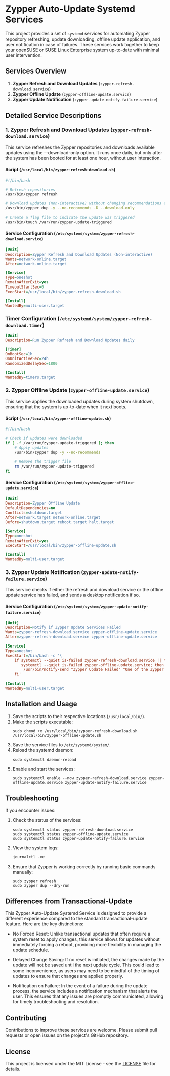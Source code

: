 # Zypper Auto-Update Systemd Services

This project provides a set of `systemd` services for automating Zypper repository refreshing, update downloading, offline update application, and user notification in case of failures. These services work together to keep your openSUSE or SUSE Linux Enterprise system up-to-date with minimal user intervention.

## Services Overview

1. **Zypper Refresh and Download Updates** (`zypper-refresh-download.service`)
2. **Zypper Offline Update** (`zypper-offline-update.service`)
3. **Zypper Update Notification** (`zypper-update-notify-failure.service`)

## Detailed Service Descriptions

### 1. Zypper Refresh and Download Updates (`zypper-refresh-download.service`)

This service refreshes the Zypper repositories and downloads available updates using the --download-only option. It runs once daily, but only after the system has been booted for at least one hour, without user interaction.

#### Script (`/usr/local/bin/zypper-refresh-download.sh`)

```bash
#!/bin/bash

# Refresh repositories
/usr/bin/zypper refresh

# Download updates (non-interactive) without changing recommendations and other specified options
/usr/bin/zypper dup -y --no-recommends -D --download-only

# Create a flag file to indicate the update was triggered
/usr/bin/touch /var/run/zypper-update-triggered
```

#### Service Configuration (`/etc/systemd/system/zypper-refresh-download.service`)

```ini
[Unit]
Description=Zypper Refresh and Download Updates (Non-interactive)
Wants=network-online.target
After=network-online.target

[Service]
Type=oneshot
RemainAfterExit=yes
TimeoutStartSec=0
ExecStart=/usr/local/bin/zypper-refresh-download.sh

[Install]
WantedBy=multi-user.target
```

### Timer Configuration (`/etc/systemd/system/zypper-refresh-download.timer`)

```ini
[Unit]
Description=Run Zypper Refresh and Download Updates daily

[Timer]
OnBootSec=1h
OnUnitActiveSec=24h
RandomizedDelaySec=1800

[Install]
WantedBy=timers.target
```

### 2. Zypper Offline Update (`zypper-offline-update.service`)

This service applies the downloaded updates during system shutdown, ensuring that the system is up-to-date when it next boots.

#### Script (`/usr/local/bin/zypper-offline-update.sh`)

```bash
#!/bin/bash

# Check if updates were downloaded
if [ -f /var/run/zypper-update-triggered ]; then
    # Apply updates
    /usr/bin/zypper dup -y --no-recommends

    # Remove the trigger file
    rm /var/run/zypper-update-triggered
fi
```

#### Service Configuration (`/etc/systemd/system/zypper-offline-update.service`)

```ini
[Unit]
Description=Zypper Offline Update
DefaultDependencies=no
Conflicts=shutdown.target
After=network.target network-online.target
Before=shutdown.target reboot.target halt.target

[Service]
Type=oneshot
RemainAfterExit=yes
ExecStart=/usr/local/bin/zypper-offline-update.sh

[Install]
WantedBy=multi-user.target
```

### 3. Zypper Update Notification (`zypper-update-notify-failure.service`)

This service checks if either the refresh and download service or the offline update service has failed, and sends a desktop notification if so.

#### Service Configuration (`/etc/systemd/system/zypper-update-notify-failure.service`)

```ini
[Unit]
Description=Notify if Zypper Update Services Failed
Wants=zypper-refresh-download.service zypper-offline-update.service
After=zypper-refresh-download.service zypper-offline-update.service

[Service]
Type=oneshot
ExecStart=/bin/bash -c '\
    if systemctl --quiet is-failed zypper-refresh-download.service || \
       systemctl --quiet is-failed zypper-offline-update.service; then \
        /usr/bin/notify-send "Zypper Update Failed" "One of the Zypper services has failed. Please check the logs."; \
    fi'

[Install]
WantedBy=multi-user.target
```

## Installation and Usage

1. Save the scripts to their respective locations (`/usr/local/bin/`).
2. Make the scripts executable:
   ```
   sudo chmod +x /usr/local/bin/zypper-refresh-download.sh /usr/local/bin/zypper-offline-update.sh
   ```
3. Save the service files to `/etc/systemd/system/`.
4. Reload the systemd daemon:
   ```
   sudo systemctl daemon-reload
   ```
5. Enable and start the services:
   ```
   sudo systemctl enable --now zypper-refresh-download.service zypper-offline-update.service zypper-update-notify-failure.service
   ```

## Troubleshooting

If you encounter issues:

1. Check the status of the services:
   ```
   sudo systemctl status zypper-refresh-download.service
   sudo systemctl status zypper-offline-update.service
   sudo systemctl status zypper-update-notify-failure.service
   ```
2. View the system logs:
   ```
   journalctl -xe
   ```
3. Ensure that Zypper is working correctly by running basic commands manually:
   ```
   sudo zypper refresh
   sudo zypper dup --dry-run
   ```
## Differences from Transactional-Update

This Zypper Auto-Update Systemd Service is designed to provide a different experience compared to the standard transactional-update feature. Here are the key distinctions:

* No Forced Reset: Unlike transactional updates that often require a system reset to apply changes, this service allows for updates without immediately forcing a reboot, providing more flexibility in managing the update schedule.

* Delayed Change Saving: If no reset is initiated, the changes made by the update will not be saved until the next update cycle. This could lead to some inconvenience, as users may need to be mindful of the timing of updates to ensure that changes are applied properly.

* Notification on Failure: In the event of a failure during the update process, the service includes a notification mechanism that alerts the user. This ensures that any issues are promptly communicated, allowing for timely troubleshooting and resolution.

## Contributing

Contributions to improve these services are welcome. Please submit pull requests or open issues on the project's GitHub repository.

## License

This project is licensed under the MIT License - see the [LICENSE](LICENSE) file for details.

